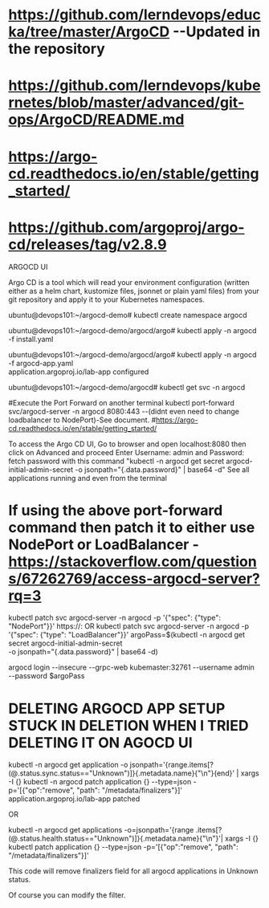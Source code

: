 # https://github.com/lerndevops/educka/tree/master/ArgoCD  --Updated in the repository
# https://github.com/lerndevops/kubernetes/blob/master/advanced/git-ops/ArgoCD/README.md
# https://argo-cd.readthedocs.io/en/stable/getting_started/
# https://github.com/argoproj/argo-cd/releases/tag/v2.8.9

ARGOCD UI

Argo CD is a tool which will read your environment configuration (written either as a helm chart, kustomize files, jsonnet or plain yaml files) from your git 
repository and apply it to your Kubernetes namespaces.

ubuntu@devops101:~/argocd-demo# kubectl create namespace argocd 

ubuntu@devops101:~/argocd-demo/argocd/argo# kubectl apply -n argocd -f install.yaml

ubuntu@devops101:~/argocd-demo/argocd/argo# kubectl apply -n argocd -f argocd-app.yaml                                                                                       
application.argoproj.io/lab-app configured

ubuntu@devops101:~/argocd-demo/argocd# kubectl get svc -n argocd

#Execute the Port Forward on another terminal
kubectl port-forward svc/argocd-server -n argocd 8080:443 --(didnt even need to change loadbalancer to NodePort)-See document. #https://argo-cd.readthedocs.io/en/stable/getting_started/

To access the Argo CD UI, Go to browser and open localhost:8080 then click on Advanced and proceed 
Enter Username: admin and Password: fetch password with this command "kubectl -n argocd get secret argocd-initial-admin-secret -o jsonpath="{.data.password}" | base64 -d"
See all applications running and even from the terminal

# If using the above port-forward command then patch it to either use NodePort or LoadBalancer -https://stackoverflow.com/questions/67262769/access-argocd-server?rq=3
kubectl patch svc argocd-server -n argocd -p '{"spec": {"type": "NodePort"}}' 
https://<hosted-node-ip>:<NodePort>
OR
kubectl patch svc argocd-server -n argocd -p '{"spec": {"type": "LoadBalancer"}}'
argoPass=$(kubectl -n argocd get secret argocd-initial-admin-secret \
    -o jsonpath="{.data.password}" | base64 -d)

argocd login --insecure --grpc-web kubemaster:32761 --username admin \
    --password $argoPass


# DELETING ARGOCD APP SETUP STUCK IN DELETION WHEN I TRIED DELETING IT ON AGOCD UI
kubectl -n argocd get application -o jsonpath='{range.items[?(@.status.sync.status=="Unknown")]}{.metadata.name}{"\n"}{end}' | xargs -I {} kubectl -n argocd patch application {} --type=json -p='[{"op":"remove", "path": "/metadata/finalizers"}]'
application.argoproj.io/lab-app patched

OR

kubectl -n argocd get applications -o=jsonpath='{range .items[?(@.status.health.status=="Unknown")]}{.metadata.name}{"\n"}'| xargs -I {} kubectl patch application {} --type=json -p='[{"op":"remove", "path": "/metadata/finalizers"}]'

This code will remove finalizers field for all argocd applications in Unknown status.

Of course you can modify the filter.




